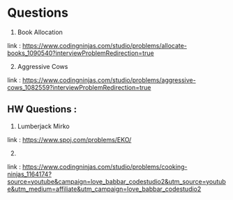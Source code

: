 # Questions
1. Book Allocation 

link : https://www.codingninjas.com/studio/problems/allocate-books_1090540?interviewProblemRedirection=true

2. Aggressive Cows

link : https://www.codingninjas.com/studio/problems/aggressive-cows_1082559?interviewProblemRedirection=true

## HW Questions : 

1. Lumberjack Mirko

link : https://www.spoj.com/problems/EKO/

2. 

link : https://www.codingninjas.com/studio/problems/cooking-ninjas_1164174?source=youtube&campaign=love_babbar_codestudio2&utm_source=youtube&utm_medium=affiliate&utm_campaign=love_babbar_codestudio2
